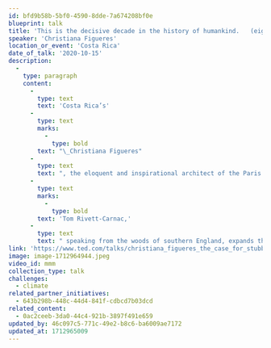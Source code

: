 ```yaml
---
id: bfd9b58b-5bf0-4590-8dde-7a674208bf0e
blueprint: talk
title: 'This is the decisive decade in the history of humankind.   (eight-minute video)'
speaker: 'Christiana Figueres'
location_or_event: 'Costa Rica'
date_of_talk: '2020-10-15'
description:
  -
    type: paragraph
    content:
      -
        type: text
        text: 'Costa Rica’s'
      -
        type: text
        marks:
          -
            type: bold
        text: "\_Christiana Figueres"
      -
        type: text
        text: ", the eloquent and inspirational architect of the Paris Climate Agreement of 2015,\_invites all of us to become stubborn optimists. Her deputy at the\_UN, former monk\_"
      -
        type: text
        marks:
          -
            type: bold
        text: 'Tom Rivett-Carnac,'
      -
        type: text
        text: " speaking from the woods of southern England, expands the context and the necessity for doing\_so."
link: 'https://www.ted.com/talks/christiana_figueres_the_case_for_stubborn_optimism_on_climate#t-479699'
image: image-1712964944.jpeg
video_id: mmm
collection_type: talk
challenges:
  - climate
related_partner_initiatives:
  - 643b298b-448c-44d4-841f-cdbcd7b03dcd
related_content:
  - 0ac2ceeb-3da0-44c4-921b-3897f491e659
updated_by: 46c097c5-771c-49e2-b8c6-ba6009ae7172
updated_at: 1712965009
---
```


